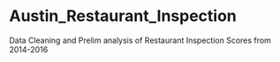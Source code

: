 # Austin_Restaurant_Inspection
Data Cleaning and Prelim analysis of Restaurant Inspection Scores from 2014-2016
